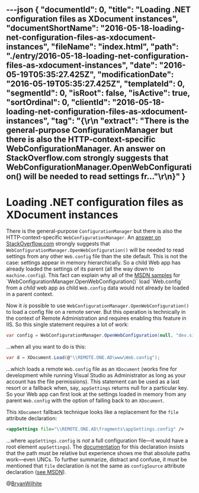 ---json
{
  "documentId": 0,
  "title": "Loading .NET configuration files as XDocument instances",
  "documentShortName": "2016-05-18-loading-net-configuration-files-as-xdocument-instances",
  "fileName": "index.html",
  "path": "./entry/2016-05-18-loading-net-configuration-files-as-xdocument-instances",
  "date": "2016-05-19T05:35:27.425Z",
  "modificationDate": "2016-05-19T05:35:27.425Z",
  "templateId": 0,
  "segmentId": 0,
  "isRoot": false,
  "isActive": true,
  "sortOrdinal": 0,
  "clientId": "2016-05-18-loading-net-configuration-files-as-xdocument-instances",
  "tag": "{\r\n  \"extract\": \"There is the general-purpose ConfigurationManager but there is also the HTTP-context-specific WebConfigurationManager. An answer on StackOverflow.com strongly suggests that WebConfigurationManager.OpenWebConfiguration() will be needed to read settings fr...\"\r\n}"
}
---

# Loading .NET configuration files as XDocument instances

There is the general-purpose `ConfigurationManager` but there is also the HTTP-context-specific `WebConfigurationManager`. An [answer on StackOverflow.com](http://stackoverflow.com/a/6618933/22944) strongly suggests that `WebConfigurationManager.OpenWebConfiguration()` will be needed to read settings from any other `Web.config` file than the site default. This is not the case: settings appear in memory hierarchically. So a child Web app has already loaded the settings of its parent (all the way down to `machine.config`). This fact can explain why all of the [MSDN samples](https://msdn.microsoft.com/en-us/library/ms151456(v=vs.110).aspx) for `WebConfigurationManager.OpenWebConfiguration()` load `Web.config` from a *child* web app as child `Web.config` data would not already be loaded in a parent context.

Now it *is* possible to use `WebConfigurationManager.OpenWebConfiguration()` to load a config file on a remote server. But this operation is technically in the context of Remote Administration and requires enabling this feature in IIS. So this single statement requires a lot of work:

```c#
var config = WebConfigurationManager.OpenWebConfiguration(null, "dev.site.com", null, "REMOTE.ONE.AD");
```

…when all you want to do is this:

```c#
var d = XDocument.Load(@"\\REMOTE.ONE.AD\www\Web.config");
```

…which loads a remote `Web.config` file as an `XDocument` (works fine for development while running Visual Studio as Administrator as long as your account has the file permissions). This statement can be used as a last resort or a fallback when, say, `appSettings` returns null for a particular key. So your Web app can first look at the settings loaded in memory from any parent `Web.config` with the option of falling back to an `XDocument`.

This `XDocument` fallback technique looks like a replacement for the `file` attribute declaration:

```xml
<appSettings file="\\REMOTE.ONE.AD\fragments\appSettings.config" />
```

…where `appSettings.config` is *not* a full configuration file—it would have a root element `appSettings`). The [documentation](https://msdn.microsoft.com/en-us/library/ms228154(v=vs.100).aspx) for this declaration insists that the path must be relative but experience shows me that absolute paths work—even UNCs. To further summarize, distract and confuse, it must be mentioned that `file` declaration is not the same as `configSource` attribute declaration ([see MSDN](https://msdn.microsoft.com/en-us/library/system.configuration.sectioninformation.configsource(v=vs.110).aspx)).

@[BryanWilhite](https://twitter.com/BryanWilhite)
